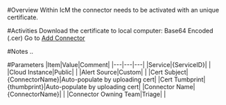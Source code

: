 #Overview
Within IcM the connector needs to be activated with an unique certificate.

#Activities
Download the certificate to local computer: Base64 Encoded (.cer)
Go to [Add Connector](https://icm.ad.msft.net/imp/v3/administration/connectoronboarding)

#Notes
..

#Parameters
|Item|Value|Comment|
|---|---|---|
|Service|{ServiceID}| |
|Cloud Instance|Public| |
|Alert Source|Custom| |
|Cert Subject|{ConnectorName}|Auto-populate by uploading cert|
|Cert Tumbprint|{thumbprint}|Auto-populate by uploading cert|
|Connector Name|{ConnectorName}| |
|Connector Owning Team|Triage| |

